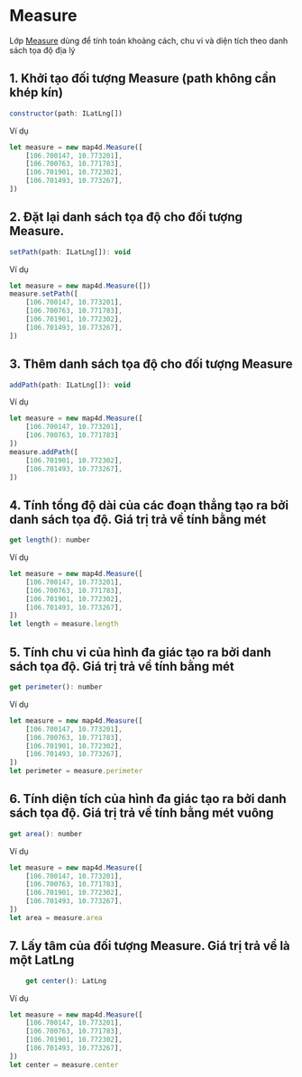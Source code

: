 # Measure

Lớp [Measure](/ipostmap-map/web/v1.0/reference/coordinates.md?id=measure) dùng để tính toán khoảng cách, chu vi và diện tích theo danh sách tọa độ địa lý

## 1. Khởi tạo đối tượng Measure (path không cần khép kín)

```javascript
constructor(path: ILatLng[])
```

Ví dụ

```javascript
let measure = new map4d.Measure([
    [106.700147, 10.773201],
    [106.700763, 10.771783],
    [106.701901, 10.772302],
    [106.701493, 10.773267],
])
```

## 2. Đặt lại danh sách tọa độ cho đối tượng Measure.

```javascript
setPath(path: ILatLng[]): void
```

Ví dụ

```javascript
let measure = new map4d.Measure([])
measure.setPath([
    [106.700147, 10.773201],
    [106.700763, 10.771783],
    [106.701901, 10.772302],
    [106.701493, 10.773267],
])
```

## 3. Thêm danh sách tọa độ cho đối tượng Measure

```javascript
addPath(path: ILatLng[]): void
```

Ví dụ

```javascript
let measure = new map4d.Measure([
    [106.700147, 10.773201],
    [106.700763, 10.771783]
])
measure.addPath([
    [106.701901, 10.772302],
    [106.701493, 10.773267],
])
```

## 4. Tính tổng độ dài của các đoạn thẳng tạo ra bởi danh sách tọa độ. Giá trị trả về tính bằng mét

```javascript
get length(): number
```

Ví dụ

```javascript
let measure = new map4d.Measure([
    [106.700147, 10.773201],
    [106.700763, 10.771783],
    [106.701901, 10.772302],
    [106.701493, 10.773267],
])
let length = measure.length
```

## 5. Tính chu vi của hình đa giác tạo ra bởi danh sách tọa độ. Giá trị trả về tính bằng mét

```javascript
get perimeter(): number
```

Ví dụ

```javascript
let measure = new map4d.Measure([
    [106.700147, 10.773201],
    [106.700763, 10.771783],
    [106.701901, 10.772302],
    [106.701493, 10.773267],
])
let perimeter = measure.perimeter
```

## 6. Tính diện tích của hình đa giác tạo ra bởi danh sách tọa độ. Giá trị trả về tính bằng mét vuông

```javascript
get area(): number
```

Ví dụ

```javascript
let measure = new map4d.Measure([
    [106.700147, 10.773201],
    [106.700763, 10.771783],
    [106.701901, 10.772302],
    [106.701493, 10.773267],
])
let area = measure.area
```

## 7. Lấy tâm của đối tượng Measure. Giá trị trả về là một LatLng

```javascript
    get center(): LatLng
```

Ví dụ

```javascript
let measure = new map4d.Measure([
    [106.700147, 10.773201],
    [106.700763, 10.771783],
    [106.701901, 10.772302],
    [106.701493, 10.773267],
])
let center = measure.center
```
